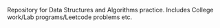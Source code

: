 Repository for Data Structures and Algorithms practice. Includes College work/Lab programs/Leetcode problems etc.
